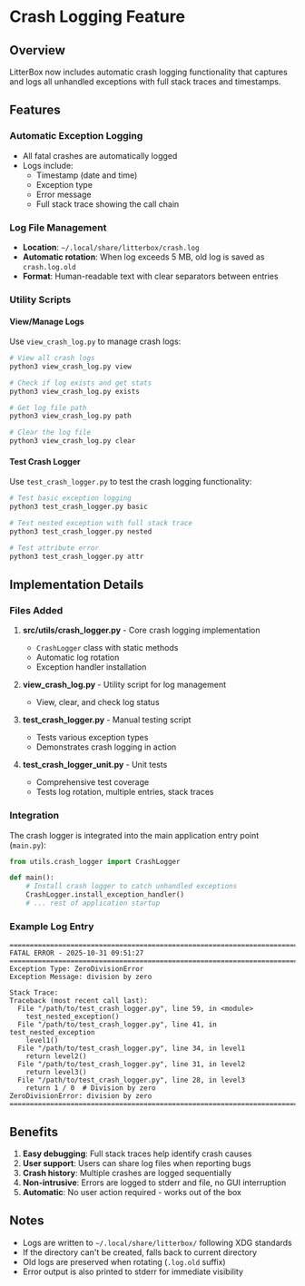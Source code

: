 # Crash Logging Feature

## Overview
LitterBox now includes automatic crash logging functionality that captures and logs all unhandled exceptions with full stack traces and timestamps.

## Features

### Automatic Exception Logging
- All fatal crashes are automatically logged
- Logs include:
  - Timestamp (date and time)
  - Exception type
  - Error message
  - Full stack trace showing the call chain

### Log File Management
- **Location**: `~/.local/share/litterbox/crash.log`
- **Automatic rotation**: When log exceeds 5 MB, old log is saved as `crash.log.old`
- **Format**: Human-readable text with clear separators between entries

### Utility Scripts

#### View/Manage Logs
Use `view_crash_log.py` to manage crash logs:

```bash
# View all crash logs
python3 view_crash_log.py view

# Check if log exists and get stats
python3 view_crash_log.py exists

# Get log file path
python3 view_crash_log.py path

# Clear the log file
python3 view_crash_log.py clear
```

#### Test Crash Logger
Use `test_crash_logger.py` to test the crash logging functionality:

```bash
# Test basic exception logging
python3 test_crash_logger.py basic

# Test nested exception with full stack trace
python3 test_crash_logger.py nested

# Test attribute error
python3 test_crash_logger.py attr
```

## Implementation Details

### Files Added
1. **src/utils/crash_logger.py** - Core crash logging implementation
   - `CrashLogger` class with static methods
   - Automatic log rotation
   - Exception handler installation

2. **view_crash_log.py** - Utility script for log management
   - View, clear, and check log status

3. **test_crash_logger.py** - Manual testing script
   - Tests various exception types
   - Demonstrates crash logging in action

4. **test_crash_logger_unit.py** - Unit tests
   - Comprehensive test coverage
   - Tests log rotation, multiple entries, stack traces

### Integration
The crash logger is integrated into the main application entry point (`main.py`):

```python
from utils.crash_logger import CrashLogger

def main():
    # Install crash logger to catch unhandled exceptions
    CrashLogger.install_exception_handler()
    # ... rest of application startup
```

### Example Log Entry
```
================================================================================
FATAL ERROR - 2025-10-31 09:51:27
================================================================================
Exception Type: ZeroDivisionError
Exception Message: division by zero

Stack Trace:
Traceback (most recent call last):
  File "/path/to/test_crash_logger.py", line 59, in <module>
    test_nested_exception()
  File "/path/to/test_crash_logger.py", line 41, in test_nested_exception
    level1()
  File "/path/to/test_crash_logger.py", line 34, in level1
    return level2()
  File "/path/to/test_crash_logger.py", line 31, in level2
    return level3()
  File "/path/to/test_crash_logger.py", line 28, in level3
    return 1 / 0  # Division by zero
ZeroDivisionError: division by zero
================================================================================
```

## Benefits
1. **Easy debugging**: Full stack traces help identify crash causes
2. **User support**: Users can share log files when reporting bugs
3. **Crash history**: Multiple crashes are logged sequentially
4. **Non-intrusive**: Errors are logged to stderr and file, no GUI interruption
5. **Automatic**: No user action required - works out of the box

## Notes
- Logs are written to `~/.local/share/litterbox/` following XDG standards
- If the directory can't be created, falls back to current directory
- Old logs are preserved when rotating (`.log.old` suffix)
- Error output is also printed to stderr for immediate visibility
